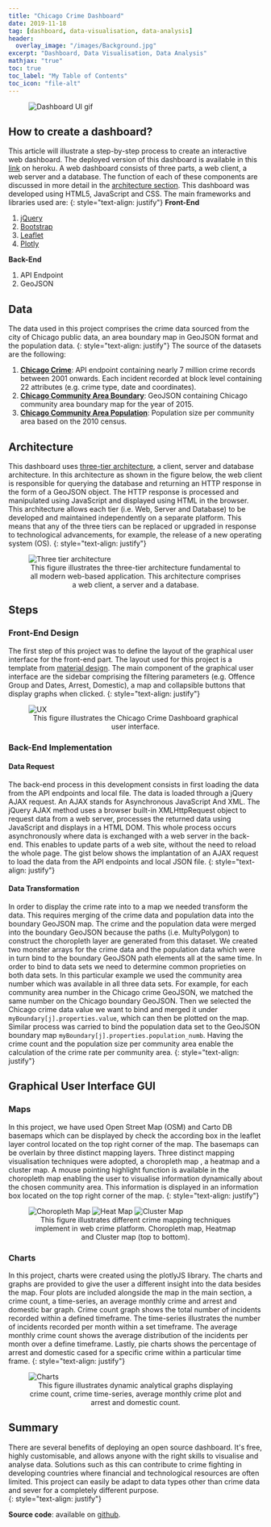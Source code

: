 ```yaml
---
title: "Chicago Crime Dashboard"
date: 2019-11-18
tag: [dashboard, data-visualisation, data-analysis]
header:
  overlay_image: "/images/Background.jpg"
excerpt: "Dashboard, Data Visualisation, Data Analysis"
mathjax: "true"
toc: true
toc_label: "My Table of Contents"
toc_icon: "file-alt"
---
```

<figure>
    <img style="align-content: center" src="https://media.giphy.com/media/Sd9cD62qMvJGrKQmqW/giphy.gif" alt="Dashboard UI gif">
</figure>

## How to create a dashboard?
This article will illustrate a step-by-step process to create an interactive web dashboard. The deployed version of this dashboard is available in this [link](https://crime-dashboard.herokuapp.com/index.html) on heroku. A web dashboard consists of three parts, a web client, a web server and a database. The function of each of these components are discussed in more detail in the [architecture section](#architecture). This dashboard was developed using HTML5, JavaScript and CSS. The main frameworks and libraries used are: 
{: style="text-align: justify"}
**Front-End**
1. [jQuery](https://api.jquery.com/)
2. [Bootstrap](https://getbootstrap.com)
3. [Leaflet](https://leafletjs.com)
4. [Plotly](https://plotly.com)

**Back-End**
1. API Endpoint
2. GeoJSON

## Data
The data used in this project comprises the crime data sourced from the city of Chicago public data, an area boundary map in GeoJSON format and the population data. 
{: style="text-align: justify"} 
The source of the datasets are the following:
1. **[Chicago Crime](https://data.cityofchicago.org/Public-Safety/Crimes-2001-to-present/ijzp-q8t2/data)**: API endpoint containing nearly 7 million crime records between 2001 onwards. Each incident recorded at block level containing 22 attributes (e.g. crime type, date and coordinates).
2. **[Chicago Community Area Boundary](https://raw.githubusercontent.com/RandomFractals/ChicagoCrimes/master/data/chicago-community-areas.geojson)**: GeoJSON containing Chicago community area boundary map for the year of 2015.
3. **[Chicago Community Area Population](https://www.chicago.gov/content/dam/city/depts/zlup/Zoning_Main_Page/Publications/Census_2010_Community_Area_Profiles/Census_2010_and_2000_CA_Populations.pdf)**: Population size per community area based on the 2010 census.

## Architecture
This dashboard uses [three-tier architecture](https://en.wikipedia.org/wiki/Multitier_architecture), a client, server and database architecture. In this architecture as shown in the figure below, the web client is responsible for querying the database and returning an HTTP response in the form of a GeoJSON object. The HTTP response is processed and manipulated using JavaScript and displayed using HTML in the browser. This architecture allows each tier (i.e. Web, Server and Database) to be developed and maintained independently on a separate platform. This means that any of the three tiers can be replaced or upgraded in response to technological advancements, for example, the release of a new operating system (OS).
{: style="text-align: justify"}

<figure>
    <img src="{{ site.url }}{{ site.baseurl }}/images/dashboard/layers.png" alt="Three tier architecture">
    <figcaption style="text-align: center">This figure illustrates the three-tier architecture fundamental to all modern web-based application. This architecture comprises a web client, a server and a database. </figcaption>
</figure>

## Steps
### Front-End Design
The first step of this project was to define the layout of the graphical user interface for the front-end part. The layout used for this project is a template from [material design](https://material.io). The main component of the graphical user interface are the sidebar comprising the filtering parameters (e.g. Offence Group and Dates, Arrest, Domestic), a map and collapsible buttons that display graphs when clicked.
{: style="text-align: justify"}

<figure>
    <img src="{{ site.url }}{{ site.baseurl }}/images/dashboard/main.png" alt="UX">
    <figcaption style="text-align: center">This figure illustrates the Chicago Crime Dashboard graphical user interface.</figcaption>
</figure>

### Back-End Implementation
#### Data Request
The back-end process in this development consists in first loading the data from the API endpoints and local file. The data is loaded through a jQuery AJAX request. An AJAX stands for Asynchronous JavaScript And XML. The jQuery AJAX method uses a browser built-in XMLHttpRequest object to request data from a web server, processes the returned data using JavaScript and displays in a HTML DOM. This whole process occurs asynchronously where data is exchanged with a web server in the back-end. This enables to update parts of a web site, without the need to reload the whole page. The gist below shows the implantation of an AJAX request to load the data from the API endpoints and local JSON file.
{: style="text-align: justify"}

<script style="max-height: 150px; overflow-y: scroll" src="https://gist.github.com/Geobuddy/6d48395ce0475ff0bf24a82e4b7996cf.js"></script>

#### Data Transformation
In order to display the crime rate into to a map we needed transform the data. This requires merging of the crime data and population data into the boundary GeoJSON map. The crime and the population data were merged into the boundary GeoJSON because the paths (i.e. MultyPolygon) to construct the choropleth layer are generated from this dataset. We created two monster arrays for the crime data and the population data which were in turn bind to the boundary GeoJSON path elements all at the same time. In order to bind to data sets we need to determine common proprieties on both data sets. In this particular example we used the community area number which was available in all three data sets. For example, for each community area number in the Chicago crime GeoJSON, we matched the same number on the Chicago boundary GeoJSON. Then we selected the Chicago crime data value we want to bind and merged it under `myBoundary[j].properties.value`, which can then be plotted on the map. Similar process was carried to bind the population data set to the GeoJSON boundary map `myBoundary[j].properties.population_numb`. Having the crime count and the population size per community area enable the calculation of the crime rate per community area. 
{: style="text-align: justify"}

<script style="max-height: 150px; overflow-y: scroll" src="https://gist.github.com/Geobuddy/e15fc2a050c339c5ebae625ff31b4c20.js"></script>

## Graphical User Interface GUI
### Maps
In this project, we have used Open Street Map (OSM) and Carto DB basemaps which can be displayed by check the according box in the leaflet layer control located on the top right corner of the map. The basemaps can be overlain by three distinct mapping layers. Three distinct mapping visualisation techniques were adopted, a choropleth map , a heatmap and a cluster map. A mouse pointing highlight function is available in the choropleth map enabling the user to visualise information dynamically about the chosen community area. This information is displayed in an information box located on the top right corner of the map.
{: style="text-align: justify"}


<figure>
    <img src="{{ site.url }}{{ site.baseurl }}/images/dashboard/dash.png" alt="Choropleth Map">
    <img src="{{ site.url }}{{ site.baseurl }}/images/dashboard/heatmap.png" alt="Heat Map">
    <img src="{{ site.url }}{{ site.baseurl }}/images/dashboard/clustermap.png" alt="Cluster Map">
    <figcaption style="text-align: center">This figure illustrates different crime mapping techniques implement in web crime platform. Choropleth map, Heatmap and Cluster map (top to bottom).</figcaption>
</figure>

### Charts
In this project, charts were created using the plotlyJS library. The charts and graphs are provided to give the user a different insight into the data besides the map. Four plots are included alongside the map in the main section, a crime count, a time-series, an average monthly crime and arrest and domestic bar graph. Crime count graph shows the total number of incidents recorded within a defined timeframe. The time-series illustrates the number of incidents recorded per month within a set timeframe. The average monthly crime count shows the average distribution of the incidents per month over a define timeframe. Lastly, pie charts shows the percentage of arrest and domestic cased for a specific crime within a particular time frame. 
{: style="text-align: justify"}

<figure>
    <img src="{{ site.url }}{{ site.baseurl }}/images/dashboard/charts.png" alt="Charts">
    <figcaption style="text-align: center">This figure illustrates dynamic analytical graphs displaying crime count, crime time-series, average monthly crime plot and arrest and domestic count.</figcaption>
</figure>

## Summary
There are several benefits of deploying an open source dashboard. It's free, highly customisable, and allows anyone with the right skills to visualise and analyse data. Solutions such as this can contribute to crime fighting in developing countries where financial and technological resources are often limited. This project can easily be adapt to data types other than crime data and sever for a completely different purpose.  
{: style="text-align: justify"}

**Source code**: available on [github](https://github.com/Geobuddy/Crime-Dashboard).
